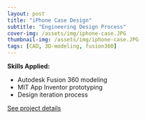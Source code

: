 ```yaml
---
layout: post
title: "iPhone Case Design"
subtitle: "Engineering Design Process"
cover-img: /assets/img/iphone-case.JPG
thumbnail-img: /assets/img/iphone-case.JPG
tags: [CAD, 3D-modeling, fusion360]
---
```


**Skills Applied:**  
- Autodesk Fusion 360 modeling  
- MIT App Inventor prototyping  
- Design iteration process  

[See project details](https://persone3.msu.domains/portfolio/project-2/)

